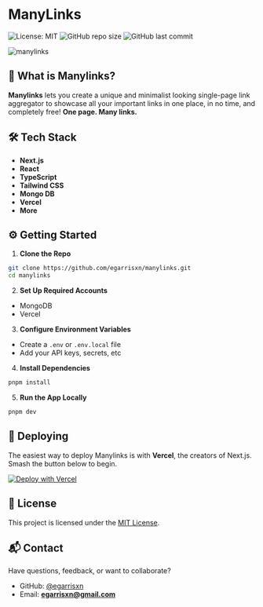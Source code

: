 # ManyLinks

![License: MIT](https://img.shields.io/badge/License-MIT-yellow.svg) ![GitHub repo size](https://img.shields.io/github/repo-size/egarrisxn/manylinks) ![GitHub last commit](https://img.shields.io/github/last-commit/egarrisxn/manylinks)

![manylinks](https://github.com/user-attachments/assets/49275ea8-a8e1-40f7-992a-409f5f1ef2a6)

## 🚀 What is Manylinks?

**Manylinks** lets you create a unique and minimalist looking single-page link aggregator to showcase all your important links in one place, in no time, and completely free! **One page. Many links.**

## 🛠️ Tech Stack

- **Next.js**
- **React**
- **TypeScript**
- **Tailwind CSS**
- **Mongo DB**
- **Vercel**
- **More**

## ⚙️ Getting Started

1. **Clone the Repo**

```bash
git clone https://github.com/egarrisxn/manylinks.git
cd manylinks
```

2. **Set Up Required Accounts**

- MongoDB
- Vercel

3. **Configure Environment Variables**

- Create a `.env` or `.env.local` file
- Add your API keys, secrets, etc

4. **Install Dependencies**

```bash
pnpm install
```

5. **Run the App Locally**

```bash
pnpm dev
```

## 🚀 Deploying

The easiest way to deploy Manylinks is with **Vercel**, the creators of Next.js. Smash the button below to begin.

[![Deploy with Vercel](https://vercel.com/button)](https://vercel.com/new?utm_medium=default-template&filter=next.js&utm_source=create-next-app&utm_campaign=create-next-app-readme)

## 📄 License

This project is licensed under the [MIT License](LICENSE).

## 📬 Contact

Have questions, feedback, or want to collaborate?

- GitHub: [@egarrisxn](https://github.com/egarrisxn)
- Email: **egarrisxn@gmail.com**
